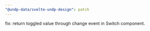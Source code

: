 ```yaml
---
"@undp-data/svelte-undp-design": patch
---
```


fix: return toggled value through change event in Switch component.
